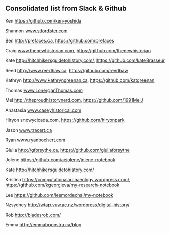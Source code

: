 ## Consolidated list from Slack & Github 

Ken https://github.com/ken-yoshida

Shannon www.stfordster.com

Ben http://prefaces.ca, https://github.com/prefaces

Craig www.thenewhistorian.com, https://github.com/thenewhistorian

Kate http://hitchhikersguidetohistory.com/, https://github.com/kateBrasseur

Reed http://www.reedhaw.ca, https://github.com/reedhaw

Kathryn http://www.kathryngreenan.ca, https://github.com/katgreenan

Thomas www.LonerganThomas.com

Mel http://theproudhistorynerd.com, https://github.com/1991MelJ

Anastasia www.caseyhistorical.com

Hiryon snowycicada.com, https://github.com/hiryonpark

Jason www.tracert.ca

Ryan www.ryanbochert.com

Giulia http://gforsythe.ca, https://github.com/giuliaforsythe

Jolene https://github.com/aejolene/jolene-notebook

Kate http://hitchhikersguidetohistory.com/

Kristina https://computationalarchaeology.wordpress.com/, https://github.com/kgeorgieva/my-research-notebook

Lee https://github.com/leemordechai/my-notebook

Nzsydney http://wtap.vuw.ac.nz/wordpress/digital-history/

Rob http://bladesrob.com/

Emma http://emmaboonstra.ca/blog
